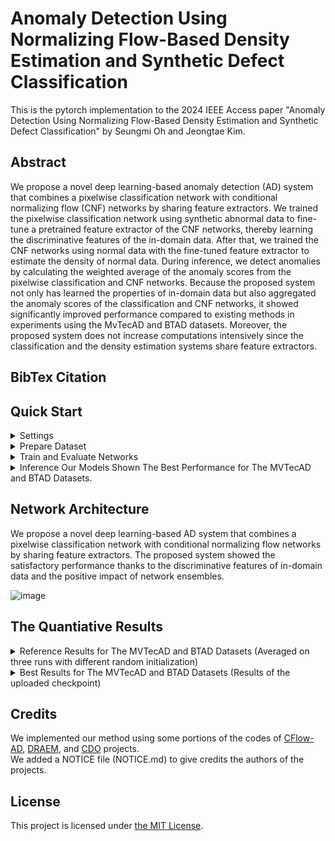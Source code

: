 # Anomaly Detection Using Normalizing Flow-Based Density Estimation and Synthetic Defect Classification
This is the pytorch implementation to the 2024 IEEE Access paper "Anomaly Detection Using Normalizing Flow-Based Density Estimation and Synthetic Defect Classification" by Seungmi Oh and Jeongtae Kim.

## Abstract
We propose a novel deep learning-based anomaly detection (AD) system that combines a pixelwise classification network with conditional normalizing flow (CNF) networks by sharing feature extractors. We trained the pixelwise classification network using synthetic abnormal data to fine-tune a pretrained feature extractor of the CNF networks, thereby learning the discriminative features of the in-domain data. After that, we trained the CNF networks using normal data with the fine-tuned feature extractor to estimate the density of normal data. During inference, we detect anomalies by calculating the weighted average of the anomaly scores from the pixelwise classification and CNF networks. Because the proposed system not only has learned the properties of in-domain data but also aggregated the anomaly scores of the classification and CNF networks, it showed significantly improved performance compared to existing methods in experiments using the MvTecAD and BTAD datasets. Moreover, the proposed system does not increase computations intensively since the classification and the density estimation systems share feature extractors.

## BibTex Citation

## Quick Start
<details>
<summary>
Settings
</summary>
  
- OS: Ubuntu 20.04.1 LTS
- Language: python 3.8.10
- Other dependencies in requirements.txt or Pipfile.lock

      git clone https://github.com/seungmi-oh/2023_Access.git 
      cd 2023_Access
      # create and activate a virtual environment using virtualenv or pipenv
      python3 -m pip install -U -r requirements.txt # virtualenv
      pipenv install Pipfile # pipenv
   
</details>

<details>
<summary>
Prepare Dataset
</summary>
  
- We used [MVTec AD (MVTec Anomaly Detection)](https://www.mvtec.com/company/research/datasets/mvtec-ad/) and [BTAD (Bean-Tech Anomaly Detection)](http://avires.dimi.uniud.it/papers/btad/btad.zip) datasets to train and inference networks for anomaly detection and localization for quality inspection in Industry.
- We also generated synthetic defect data using the [DTD (Describable Textures Dataset)](https://www.robots.ox.ac.uk/~vgg/data/dtd/) to finetune a feature extractor of CNF networks by training the pixel-wise classification network.  
- Using the command below, you can automatically download MVTecAD dataset and DTD dataset at the parent directory of the project directory.
- Also, the command generates and saves a synthetic defect validation dataset at the parent directory of the project directory. 
  
      bash run_scripts/construct_dataset.sh
    
</details>


<details>
<summary>
Train and Evaluate Networks 
</summary>
  
- Train and evaluate our network and CFlow-AD for the MVTecAD and BTAD datasets

      # train and evaluate our network and CFlow-AD for all categories of the MVTecAD dataset
      bash run_scripts/mvtec/train_eval_total.sh
      # train and evaluate our network and CFlow-AD for all products of the BTAD dataset
      bash run_scripts/btad/train_eval_total.sh
  
      
- Train and evaluate our network and CFlow-AD by selecting class_name (ex. bottle/01)
    
      # train and evaluate our network and CFlow-AD for the category 'bottle' of the MVTecAD dataset
      bash run_scripts/mvtec/bottle/train_eval_total.sh
      # train and evaluate our network and CFlow-AD for the product '01' of the BTAD dataset
      bash run_scripts/btad/01/train_eval_total.sh

</details>

<details>
<summary>
Inference Our Models Shown The Best Performance for The MVTecAD and BTAD Datasets.
</summary>
  
- Download checkpoints
- We trained every models three times with random initialization to avoid over-estimation by each model. 
- Among three experimental results, we seleced the best results for each category and uploaded the models at [the link](https://www.dropbox.com/scl/fi/wryllmczt0y1syf0a7o9d/best_models.zip?rlkey=hvlrovalojf15goo5vp142mue).
- You can download checkpoints of the models using the command below. 
    
      bash run_scripts/download_best_models.sh
      
- Evaluate the best models of the proposed method and CFlow-AD 

      # evaluate the best models of the proposed method and CFlow-AD for all categories of the MVTecAD dataset
      bash run_scripts/mvtec/eval_best_models.sh
      # evaluate the best models of the proposed method and CFlow-AD for all products of the BTAD dataset
      bash run_scripts/btad/eval_best_models.sh
      
- Evaluate the best models of the proposed method and CFlow-AD by selecting class_name (ex. bottle/01)

      # evaluate the best models of the proposed method and CFlow-AD for the category 'bottle' of the MVTecAD dataset
      bash run_scripts/mvtec/bottle/eval_best_model.sh
      # evaluate the best models of the proposed method and CFlow-AD for the product '01' of the BTAD dataset
      bash run_scripts/btad/01/eval_best_model.sh

</details>


## Network Architecture
We propose a novel deep learning-based AD system that combines a pixelwise classification network with conditional normalizing flow networks by sharing feature extractors. The proposed system showed the satisfactory performance thanks to the discriminative features of in-domain data and the positive impact of network ensembles.

![image](https://github.com/SeungMi-OH/2023_Access/assets/141846117/b8ead481-d94c-4b47-81a4-8b529a10732a)

## The Quantiative Results
<details>
<summary>
Reference Results for The MVTecAD and BTAD Datasets (Averaged on three runs with different random initialization)
</summary>
  
| Category   \  Metric | Img AUROC | Pix AUROC |  Pix AUPR |   AUPRO   |
|----------------------|:---------:|:---------:|:---------:|:---------:|
|        Bottle        |   99.89   |   99.12   |   88.06   |   96.60   |
|         Cable        |   96.09   |   97.33   |   59.66   |   93.38   |
|        Capsule       |   98.56   |   99.21   |   58.48   |   95.49   |
|        Carpet        |   99.44   |   99.42   |   78.65   |   97.95   |
|         Grid         |   99.78   |   99.11   |   53.97   |   96.59   |
|       Hazelnut       |   96.55   |   99.21   |   79.25   |   97.92   |
|        Leather       |   100.00  |   99.79   |   78.09   |   99.49   |
|       Metal Nut      |   98.22   |   97.89   |   84.12   |   95.84   |
|         Pill         |   97.70   |   98.93   |   85.35   |   96.90   |
|         Screw        |   94.52   |   99.04   |   52.43   |   95.38   |
|         Tile         |   99.31   |   99.21   |   93.07   |   96.71   |
|      Toothbrush      |   94.07   |   98.45   |   45.87   |   89.67   |
|      Transistor      |   98.51   |   95.17   |   62.22   |   89.53   |
|         Wood         |   99.68   |   97.54   |   81.06   |   96.33   |
|        Zipper        |   99.10   |   99.39   |   81.08   |   97.55   |
|      **Average**     | **98.09** | **98.59** | **72.09** | **95.69** |
  
</details>

<details>
<summary>
Best Results for The MVTecAD and BTAD Datasets (Results of the uploaded checkpoint)
</summary>
  
| Category   \  Metric | Img AUROC | Pix AUROC |  Pix AUPR |   AUPRO   |
|----------------------|:---------:|:---------:|:---------:|:---------:|
| Bottle               |   100.00  |   99.24   |   89.93   |   97.00   |
| Cable                |   99.54   |   97.25   |   58.59   |   93.26   |
| Capsule              |   98.96   |   99.28   |   61.03   |   95.69   |
| Carpet               |   99.72   |   99.44   |   79.56   |   98.09   |
| Grid                 |   100.00  |   99.14   |   58.44   |   96.91   |
| Hazelnut             |   99.79   |   99.22   |   79.63   |   97.94   |
| Leather              |   100.00  |   99.81   |   81.22   |   99.55   |
| Metal Nut            |   98.58   |   98.36   |   87.90   |   96.32   |
| Pill                 |   97.41   |   99.07   |   88.10   |   96.65   |
| Screw                |   95.35   |   99.05   |   53.01   |   95.36   |
| Tile                 |   100.00  |   99.33   |   94.42   |   97.22   |
| Toothbrush           |   98.89   |   98.50   |   49.79   |   90.42   |
| Transistor           |   98.75   |   95.92   |   64.52   |   90.31   |
| Wood                 |   99.82   |   97.68   |   81.80   |   96.40   |
| Zipper               |   99.74   |   99.41   |   81.62   |   97.66   |
| **Average**          | **99.10** | **98.71** | **73.97** | **95.92** |

</details>


## Credits

We implemented our method using some portions of the codes of [CFlow-AD](https://github.com/gudovskiy/cflow-ad), [DRAEM](https://github.com/VitjanZ/DRAEM), and [CDO](https://github.com/caoyunkang/CDO) projects.  
We added a NOTICE file (NOTICE.md) to give credits the authors of the projects. 

## License

This project is licensed under [the MIT License](https://opensource.org/license/mit/).


